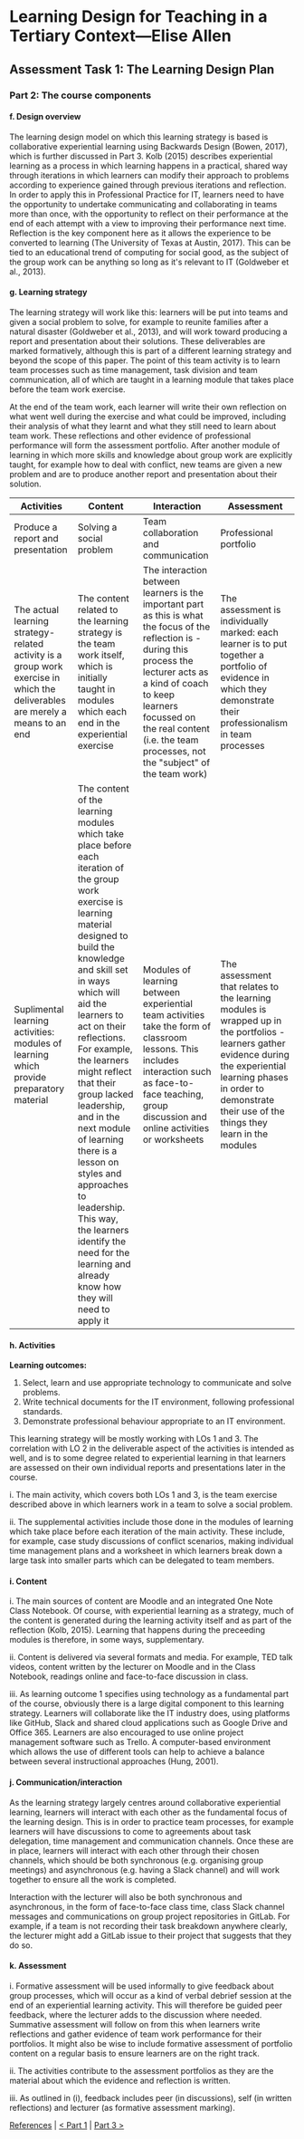 # Learning Design for Teaching in a Tertiary Context—Elise Allen
## Assessment Task 1: The Learning Design Plan

### Part 2: The course components

#### f. Design overview
The learning design model on which this learning strategy is based is collaborative experiential learning using Backwards Design (Bowen, 2017), which is further discussed in Part 3. Kolb (2015) describes experiential learning as a process in which learning happens in a practical, shared way through iterations in which learners can modify their approach to problems according to experience gained through previous iterations and reflection. In order to apply this in Professional Practice for IT, learners need to have the opportunity to undertake communicating and collaborating in teams more than once, with the opportunity to reflect on their performance at the end of each attempt with a view to improving their performance next time. Reflection is the key component here as it allows the experience to be converted to learning (The University of Texas at Austin, 2017). This can be tied to an educational trend of computing for social good, as the subject of the group work can be anything so long as it's relevant to IT (Goldweber et al., 2013). 

#### g. Learning strategy
The learning strategy will work like this: learners will be put into teams and given a social problem to solve, for example to reunite families after a natural disaster (Goldweber et al., 2013), and will work toward producing a report and presentation about their solutions. These deliverables are marked formatively, although this is part of a different learning strategy and beyond the scope of this paper. The point of this team activity is to learn team processes such as time management, task division and team communication, all of which are taught in a learning module that takes place before the team work exercise.

At the end of the team work, each learner will write their own reflection on what went well during the exercise and what could be improved, including their analysis of what they learnt and what they still need to learn about team work. These reflections and other evidence of professional performance will form the assessment portfolio. After another module of learning in which more skills and knowledge about group work are explicitly taught, for example how to deal with conflict, new teams are given a new problem and are to produce another report and presentation about their solution. 

| Activities                | Content                   | Interaction               | Assessment                |
| ------------------------- | ------------------------- | ------------------------- | ------------------------- |
| Produce a report and presentation  | Solving a social problem | Team collaboration and communication | Professional portfolio |
| The actual learning strategy-related activity is a group work exercise in which the deliverables are merely a means to an end | The content related to the learning strategy is the team work itself, which is initially taught in modules which each end in the experiential exercise | The interaction between learners is the important part as this is what the focus of the reflection is - during this process the lecturer acts as a kind of coach to keep learners focussed on the real content (i.e. the team processes, not the "subject" of the team work) | The assessment is individually marked: each learner is to put together a portfolio of evidence in which they demonstrate their professionalism in team processes |
| Suplimental learning activities: modules of learning which provide preparatory material | The content of the learning modules which take place before each iteration of the group work exercise is learning material designed to build the knowledge and skill set in ways which will aid the learners to act on their reflections. For example, the learners might reflect that their group lacked leadership, and in the next module of learning there is a lesson on styles and approaches to leadership. This way, the learners identify the need for the learning and already know how they will need to apply it | Modules of learning between experiential team activities take the form of classroom lessons. This includes interaction such as face-to-face teaching, group discussion and online activities or worksheets | The assessment that relates to the learning modules is wrapped up in the portfolios - learners gather evidence during the experiential learning phases in order to demonstrate their use of the things they learn in the modules |


#### h. Activities
**Learning outcomes:**
1. Select, learn and use appropriate technology to communicate and solve problems.
2. Write technical documents for the IT environment, following professional standards.
3. Demonstrate professional behaviour appropriate to an IT environment.

This learning strategy will be mostly working with LOs 1 and 3. The correlation with LO 2 in the deliverable aspect of the activities is intended as well, and is to some degree related to experiential learning in that learners are assessed on their own individual reports and presentations later in the course.

i. The main activity, which covers both LOs 1 and 3, is the team exercise described above in which learners work in a team to solve a social problem.

ii. The supplemental activities include those done in the modules of learning which take place before each iteration of the main activity. These include, for example, case study discussions of conflict scenarios, making individual time management plans and a worksheet in which learners break down a large task into smaller parts which can be delegated to team members.

#### i. Content
i. The main sources of content are Moodle and an integrated One Note Class Notebook. Of course, with experiential learning as a strategy, much of the content is generated during the learning activity itself and as part of the reflection (Kolb, 2015). Learning that happens during the preceeding modules is therefore, in some ways, supplementary.

ii. Content is delivered via several formats and media. For example, TED talk videos, content written by the lecturer on Moodle and in the Class Notebook, readings online and face-to-face discussion in class. 

iii. As learning outcome 1 specifies using technology as a fundamental part of the course, obviously there is a large digital component to this learning strategy. Learners will collaborate like the IT industry does, using platforms like GitHub, Slack and shared cloud applications such as Google Drive and Office 365. Learners are also encouraged to use online project management software such as Trello. A computer-based environment which allows the use of different tools can help to achieve a balance between several instructional approaches (Hung, 2001).

#### j. Communication/interaction
As the learning strategy largely centres around collaborative experiential learning, learners will interact with each other as the fundamental focus of the learning design. This is in order to practice team processes, for example learners will have discussions to come to agreements about task delegation, time management and communication channels. Once these are in place, learners will interact with each other through their chosen channels, which should be both synchronous (e.g. organising group meetings) and asynchronous (e.g. having a Slack channel) and will work together to ensure all the work is completed.

Interaction with the lecturer will also be both synchronous and asynchronous, in the form of face-to-face class time, class Slack channel messages and communications on group project repositories in GitLab. For example, if a team is not recording their task breakdown anywhere clearly, the lecturer might add a GitLab issue to their project that suggests that they do so.

#### k. Assessment
i. Formative assessment will be used informally to give feedback about group processes, which will occur as a kind of verbal debrief session at the end of an experiential learning activity. This will therefore be guided peer feedback, where the lecturer adds to the discussion where needed. Summative assessment will follow on from this when learners write reflections and gather evidence of team work performance for their portfolios. It might also be wise to include formative assessment of portfolio content on a regular basis to ensure learners are on the right track.

ii. The activities contribute to the assessment portfolios as they are the material about which the evidence and reflection is written.

iii. As outlined in (i), feedback includes peer (in discussions), self (in written reflections) and lecturer (as formative assessment marking).

[References](ref.md) | [< Part 1](learning-design-plan-1.html) | [Part 3 >](learning-design-plan-3.html)
